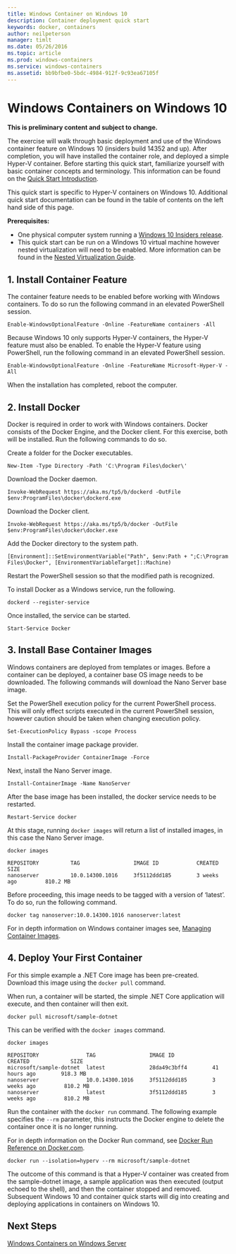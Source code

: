 ```yaml
---
title: Windows Container on Windows 10
description: Container deployment quick start
keywords: docker, containers
author: neilpeterson
manager: timlt
ms.date: 05/26/2016
ms.topic: article
ms.prod: windows-containers
ms.service: windows-containers
ms.assetid: bb9bfbe0-5bdc-4984-912f-9c93ea67105f
---
```


# Windows Containers on Windows 10

**This is preliminary content and subject to change.** 

The exercise will walk through basic deployment and use of the Windows container feature on Windows 10 (insiders build 14352 and up). After completion, you will have installed the container role, and deployed a simple Hyper-V container. Before starting this quick start, familiarize yourself with basic container concepts and terminology. This information can be found on the [Quick Start Introduction](./quick_start.md). 

This quick start is specific to Hyper-V containers on Windows 10. Additional quick start documentation can be found in the table of contents on the left hand side of this page.

**Prerequisites:**

- One physical computer system running a [Windows 10 Insiders release](https://insider.windows.com/).   
- This quick start can be run on a Windows 10 virtual machine however nested virtualization will need to be enabled. More information can be found in the [Nested Virtualization Guide](https://msdn.microsoft.com/en-us/virtualization/hyperv_on_windows/user_guide/nesting).

## 1. Install Container Feature

The container feature needs to be enabled before working with Windows containers. To do so run the following command in an elevated PowerShell session. 

```none
Enable-WindowsOptionalFeature -Online -FeatureName containers -All
```

Because Windows 10 only supports Hyper-V containers, the Hyper-V feature must also be enabled. To enable the Hyper-V feature using PowerShell, run the following command in an elevated PowerShell session.

```none
Enable-WindowsOptionalFeature -Online -FeatureName Microsoft-Hyper-V -All
```

When the installation has completed, reboot the computer.

## 2. Install Docker

Docker is required in order to work with Windows containers. Docker consists of the Docker Engine, and the Docker client. For this exercise, both will be installed. Run the following commands to do so. 

Create a folder for the Docker executables.

```none
New-Item -Type Directory -Path 'C:\Program Files\docker\'
```

Download the Docker daemon.

```none
Invoke-WebRequest https://aka.ms/tp5/b/dockerd -OutFile $env:ProgramFiles\docker\dockerd.exe
```

Download the Docker client.

```none
Invoke-WebRequest https://aka.ms/tp5/b/docker -OutFile $env:ProgramFiles\docker\docker.exe
```

Add the Docker directory to the system path.

```none
[Environment]::SetEnvironmentVariable("Path", $env:Path + ";C:\Program Files\Docker", [EnvironmentVariableTarget]::Machine)
```

Restart the PowerShell session so that the modified path is recognized.

To install Docker as a Windows service, run the following.

```none
dockerd --register-service
```

Once installed, the service can be started.

```none
Start-Service Docker
```

## 3. Install Base Container Images

Windows containers are deployed from templates or images. Before a container can be deployed, a container base OS image needs to be downloaded. The following commands will download the Nano Server base image.
    
Set the PowerShell execution policy for the current PowerShell process. This will only effect scripts executed in the current PowerShell session, however caution should be taken when changing execution policy.

```none
Set-ExecutionPolicy Bypass -scope Process
```

Install the container image package provider.

```none  
Install-PackageProvider ContainerImage -Force
```

Next, install the Nano Server image.

```none
Install-ContainerImage -Name NanoServer
```

After the base image has been installed, the docker service needs to be restarted.

```none
Restart-Service docker
```

At this stage, running `docker images` will return a list of installed images, in this case the Nano Server image.

```none
docker images

REPOSITORY          TAG                 IMAGE ID            CREATED             SIZE
nanoserver          10.0.14300.1016     3f5112ddd185        3 weeks ago         810.2 MB
```

Before proceeding, this image needs to be tagged with a version of ‘latest’. To do so, run the following command.

```none
docker tag nanoserver:10.0.14300.1016 nanoserver:latest
```

For in depth information on Windows container images see, [Managing Container Images](../management/manage_images.md).

## 4. Deploy Your First Container

For this simple example a .NET Core image has been pre-created. Download this image using the `docker pull` command.

When run, a container will be started, the simple .NET Core application will execute, and then container will then exit. 

```none
docker pull microsoft/sample-dotnet
```

This can be verified with the `docker images` command.

```none
docker images

REPOSITORY               TAG                 IMAGE ID            CREATED             SIZE
microsoft/sample-dotnet  latest              28da49c3bff4        41 hours ago        918.3 MB
nanoserver               10.0.14300.1016     3f5112ddd185        3 weeks ago         810.2 MB
nanoserver               latest              3f5112ddd185        3 weeks ago         810.2 MB
```

Run the container with the `docker run` command. The following example specifies the `--rm` parameter, this instructs the Docker engine to delete the container once it is no longer running. 

For in depth information on the Docker Run command, see [Docker Run Reference on Docker.com]( https://docs.docker.com/engine/reference/run/).

```none
docker run --isolation=hyperv --rm microsoft/sample-dotnet
```

The outcome of this command is that a Hyper-V container was created from the sample-dotnet image, a sample application was then executed (output echoed to the shell), and then the container stopped and removed. 
Subsequent Windows 10 and container quick starts will dig into creating and deploying applications in containers on Windows 10.

## Next Steps

[Windows Containers on Windows Server](./quick_start_windows_server.md)


